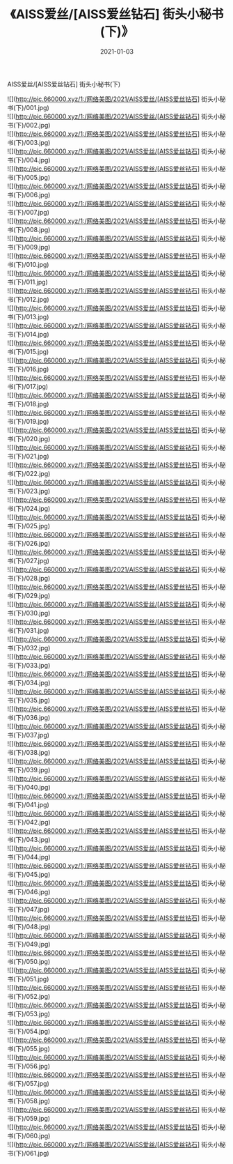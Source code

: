 ﻿---
layout: post
title:  《AISS爱丝/[AISS爱丝钻石] 街头小秘书(下)》
date:   2021-01-03
img: http://pic.660000.xyz/1:/网络美图/2021/AISS爱丝/[AISS爱丝钻石] 街头小秘书(下)/000.jpg
categories: [美女, 清纯, 唯美]
---

AISS爱丝/[AISS爱丝钻石] 街头小秘书(下)

 ![](http://pic.660000.xyz/1:/网络美图/2021/AISS爱丝/[AISS爱丝钻石] 街头小秘书(下)/001.jpg) <br>![](http://pic.660000.xyz/1:/网络美图/2021/AISS爱丝/[AISS爱丝钻石] 街头小秘书(下)/002.jpg) <br>![](http://pic.660000.xyz/1:/网络美图/2021/AISS爱丝/[AISS爱丝钻石] 街头小秘书(下)/003.jpg) <br>![](http://pic.660000.xyz/1:/网络美图/2021/AISS爱丝/[AISS爱丝钻石] 街头小秘书(下)/004.jpg) <br>![](http://pic.660000.xyz/1:/网络美图/2021/AISS爱丝/[AISS爱丝钻石] 街头小秘书(下)/005.jpg) <br>![](http://pic.660000.xyz/1:/网络美图/2021/AISS爱丝/[AISS爱丝钻石] 街头小秘书(下)/006.jpg) <br>![](http://pic.660000.xyz/1:/网络美图/2021/AISS爱丝/[AISS爱丝钻石] 街头小秘书(下)/007.jpg) <br>![](http://pic.660000.xyz/1:/网络美图/2021/AISS爱丝/[AISS爱丝钻石] 街头小秘书(下)/008.jpg) <br>![](http://pic.660000.xyz/1:/网络美图/2021/AISS爱丝/[AISS爱丝钻石] 街头小秘书(下)/009.jpg) <br>![](http://pic.660000.xyz/1:/网络美图/2021/AISS爱丝/[AISS爱丝钻石] 街头小秘书(下)/010.jpg) <br>![](http://pic.660000.xyz/1:/网络美图/2021/AISS爱丝/[AISS爱丝钻石] 街头小秘书(下)/011.jpg) <br>![](http://pic.660000.xyz/1:/网络美图/2021/AISS爱丝/[AISS爱丝钻石] 街头小秘书(下)/012.jpg) <br>![](http://pic.660000.xyz/1:/网络美图/2021/AISS爱丝/[AISS爱丝钻石] 街头小秘书(下)/013.jpg) <br>![](http://pic.660000.xyz/1:/网络美图/2021/AISS爱丝/[AISS爱丝钻石] 街头小秘书(下)/014.jpg) <br>![](http://pic.660000.xyz/1:/网络美图/2021/AISS爱丝/[AISS爱丝钻石] 街头小秘书(下)/015.jpg) <br>![](http://pic.660000.xyz/1:/网络美图/2021/AISS爱丝/[AISS爱丝钻石] 街头小秘书(下)/016.jpg) <br>![](http://pic.660000.xyz/1:/网络美图/2021/AISS爱丝/[AISS爱丝钻石] 街头小秘书(下)/017.jpg) <br>![](http://pic.660000.xyz/1:/网络美图/2021/AISS爱丝/[AISS爱丝钻石] 街头小秘书(下)/018.jpg) <br>![](http://pic.660000.xyz/1:/网络美图/2021/AISS爱丝/[AISS爱丝钻石] 街头小秘书(下)/019.jpg) <br>![](http://pic.660000.xyz/1:/网络美图/2021/AISS爱丝/[AISS爱丝钻石] 街头小秘书(下)/020.jpg) <br>![](http://pic.660000.xyz/1:/网络美图/2021/AISS爱丝/[AISS爱丝钻石] 街头小秘书(下)/021.jpg) <br>![](http://pic.660000.xyz/1:/网络美图/2021/AISS爱丝/[AISS爱丝钻石] 街头小秘书(下)/022.jpg) <br>![](http://pic.660000.xyz/1:/网络美图/2021/AISS爱丝/[AISS爱丝钻石] 街头小秘书(下)/023.jpg) <br>![](http://pic.660000.xyz/1:/网络美图/2021/AISS爱丝/[AISS爱丝钻石] 街头小秘书(下)/024.jpg) <br>![](http://pic.660000.xyz/1:/网络美图/2021/AISS爱丝/[AISS爱丝钻石] 街头小秘书(下)/025.jpg) <br>![](http://pic.660000.xyz/1:/网络美图/2021/AISS爱丝/[AISS爱丝钻石] 街头小秘书(下)/026.jpg) <br>![](http://pic.660000.xyz/1:/网络美图/2021/AISS爱丝/[AISS爱丝钻石] 街头小秘书(下)/027.jpg) <br>![](http://pic.660000.xyz/1:/网络美图/2021/AISS爱丝/[AISS爱丝钻石] 街头小秘书(下)/028.jpg) <br>![](http://pic.660000.xyz/1:/网络美图/2021/AISS爱丝/[AISS爱丝钻石] 街头小秘书(下)/029.jpg) <br>![](http://pic.660000.xyz/1:/网络美图/2021/AISS爱丝/[AISS爱丝钻石] 街头小秘书(下)/030.jpg) <br>![](http://pic.660000.xyz/1:/网络美图/2021/AISS爱丝/[AISS爱丝钻石] 街头小秘书(下)/031.jpg) <br>![](http://pic.660000.xyz/1:/网络美图/2021/AISS爱丝/[AISS爱丝钻石] 街头小秘书(下)/032.jpg) <br>![](http://pic.660000.xyz/1:/网络美图/2021/AISS爱丝/[AISS爱丝钻石] 街头小秘书(下)/033.jpg) <br>![](http://pic.660000.xyz/1:/网络美图/2021/AISS爱丝/[AISS爱丝钻石] 街头小秘书(下)/034.jpg) <br>![](http://pic.660000.xyz/1:/网络美图/2021/AISS爱丝/[AISS爱丝钻石] 街头小秘书(下)/035.jpg) <br>![](http://pic.660000.xyz/1:/网络美图/2021/AISS爱丝/[AISS爱丝钻石] 街头小秘书(下)/036.jpg) <br>![](http://pic.660000.xyz/1:/网络美图/2021/AISS爱丝/[AISS爱丝钻石] 街头小秘书(下)/037.jpg) <br>![](http://pic.660000.xyz/1:/网络美图/2021/AISS爱丝/[AISS爱丝钻石] 街头小秘书(下)/038.jpg) <br>![](http://pic.660000.xyz/1:/网络美图/2021/AISS爱丝/[AISS爱丝钻石] 街头小秘书(下)/039.jpg) <br>![](http://pic.660000.xyz/1:/网络美图/2021/AISS爱丝/[AISS爱丝钻石] 街头小秘书(下)/040.jpg) <br>![](http://pic.660000.xyz/1:/网络美图/2021/AISS爱丝/[AISS爱丝钻石] 街头小秘书(下)/041.jpg) <br>![](http://pic.660000.xyz/1:/网络美图/2021/AISS爱丝/[AISS爱丝钻石] 街头小秘书(下)/042.jpg) <br>![](http://pic.660000.xyz/1:/网络美图/2021/AISS爱丝/[AISS爱丝钻石] 街头小秘书(下)/043.jpg) <br>![](http://pic.660000.xyz/1:/网络美图/2021/AISS爱丝/[AISS爱丝钻石] 街头小秘书(下)/044.jpg) <br>![](http://pic.660000.xyz/1:/网络美图/2021/AISS爱丝/[AISS爱丝钻石] 街头小秘书(下)/045.jpg) <br>![](http://pic.660000.xyz/1:/网络美图/2021/AISS爱丝/[AISS爱丝钻石] 街头小秘书(下)/046.jpg) <br>![](http://pic.660000.xyz/1:/网络美图/2021/AISS爱丝/[AISS爱丝钻石] 街头小秘书(下)/047.jpg) <br>![](http://pic.660000.xyz/1:/网络美图/2021/AISS爱丝/[AISS爱丝钻石] 街头小秘书(下)/048.jpg) <br>![](http://pic.660000.xyz/1:/网络美图/2021/AISS爱丝/[AISS爱丝钻石] 街头小秘书(下)/049.jpg) <br>![](http://pic.660000.xyz/1:/网络美图/2021/AISS爱丝/[AISS爱丝钻石] 街头小秘书(下)/050.jpg) <br>![](http://pic.660000.xyz/1:/网络美图/2021/AISS爱丝/[AISS爱丝钻石] 街头小秘书(下)/051.jpg) <br>![](http://pic.660000.xyz/1:/网络美图/2021/AISS爱丝/[AISS爱丝钻石] 街头小秘书(下)/052.jpg) <br>![](http://pic.660000.xyz/1:/网络美图/2021/AISS爱丝/[AISS爱丝钻石] 街头小秘书(下)/053.jpg) <br>![](http://pic.660000.xyz/1:/网络美图/2021/AISS爱丝/[AISS爱丝钻石] 街头小秘书(下)/054.jpg) <br>![](http://pic.660000.xyz/1:/网络美图/2021/AISS爱丝/[AISS爱丝钻石] 街头小秘书(下)/055.jpg) <br>![](http://pic.660000.xyz/1:/网络美图/2021/AISS爱丝/[AISS爱丝钻石] 街头小秘书(下)/056.jpg) <br>![](http://pic.660000.xyz/1:/网络美图/2021/AISS爱丝/[AISS爱丝钻石] 街头小秘书(下)/057.jpg) <br>![](http://pic.660000.xyz/1:/网络美图/2021/AISS爱丝/[AISS爱丝钻石] 街头小秘书(下)/058.jpg) <br>![](http://pic.660000.xyz/1:/网络美图/2021/AISS爱丝/[AISS爱丝钻石] 街头小秘书(下)/059.jpg) <br>![](http://pic.660000.xyz/1:/网络美图/2021/AISS爱丝/[AISS爱丝钻石] 街头小秘书(下)/060.jpg) <br>![](http://pic.660000.xyz/1:/网络美图/2021/AISS爱丝/[AISS爱丝钻石] 街头小秘书(下)/061.jpg) <br>
